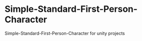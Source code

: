 # Simple-Standard-First-Person-Character
 Simple-Standard-First-Person-Character for unity projects

